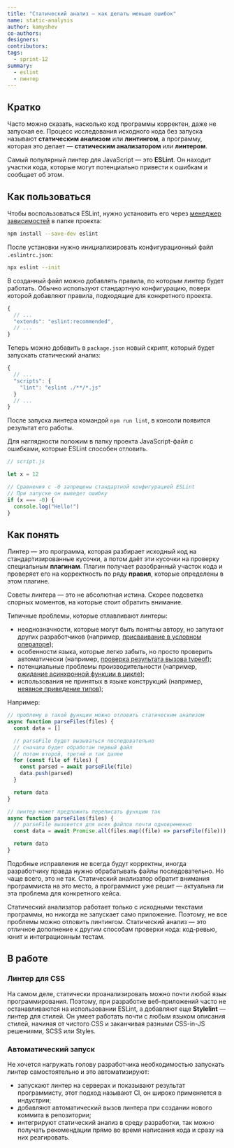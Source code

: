 ```yaml
---
title: "Статический анализ — как делать меньше ошибок"
name: static-analysis
author: kamyshev
co-authors:
designers:
contributors:
tags:
  - sprint-12
summary:
  - eslint
  - линтер
---
```


## Кратко

Часто можно сказать, насколько код программы корректен, даже не запуская ее. Процесс исследования исходного кода без запуска называют **статическим анализом** или **линтингом**, а программу, которая это делает — **статическим анализатором** или **линтером**.

Самый популярный линтер для JavaScript — это **ESLint**. Он находит участки кода, которые могут потенциально привести к ошибкам и сообщает об этом.

## Как пользоваться

Чтобы воспользоваться ESLint, нужно установить его через [менеджер зависимостей](/js/tools/package-managers) в папке проекта:

```bash
npm install --save-dev eslint
```

После установки нужно инициализировать конфигурационный файл `.eslintrc.json`:

```bash
npx eslint --init
```

В созданный файл можно добавлять правила, по которым линтер будет работать. Обычно используют стандартную конфигурацию, поверх которой добавляют правила, подходящие для конкретного проекта.

```javascript
{
  // ...
  "extends": "eslint:recommended",
  // ...
}
```

Теперь можно добавить в `package.json` новый скрипт, который будет запускать статический анализ:

```javascript
{
  // ...
  "scripts": {
    "lint": "eslint ./**/*.js"
  }
  // ...
}
```

После запуска линтера командой `npm run lint`, в консоли появится результат его работы.

Для наглядности положим в папку проекта JavaScript-файл с ошибками, которые ESLint способен отловить.

```js
// script.js

let x = 12

// Сравнения с -0 запрещены стандартной конфигурацией ESLint
// При запуске он выведет ошибку
if (x === -0) {
  console.log("Hello!")
}
```

## Как понять

Линтер — это программа, которая разбирает исходный код на стандартизированные кусочки, а потом даёт эти кусочки на проверку специальным **плагинам**. Плагин получает разобранный участок кода и проверяет его на корректность по ряду **правил**, которые определены в этом плагине.

Советы линтера — это не абсолютная истина. Скорее подсветка спорных моментов, на которые стоит обратить внимание.

Типичные проблемы, которые отлавливают линтеры:

- неоднозначности, которые могут быть понятны автору, но запутают других разработчиков (например, [присваивание в условном операторе](https://eslint.org/docs/rules/no-cond-assign));
- особенности языка, которые легко забыть, но просто проверить автоматически (например, [проверка результата вызова typeof](https://eslint.org/docs/rules/valid-typeof));
- потенциальные проблемы производительности (например, [ожидание асинхронной функции в цикле](https://eslint.org/docs/rules/no-await-in-loop#disallow-await-inside-of-loops-no-await-in-loop));
- использования не принятых в языке конструкций (например, [неявное приведение типов](https://eslint.org/docs/rules/no-implicit-coercion));

Например:

```javascript
// проблему в такой функции можно отловить статическим анализом
async function parseFiles(files) {
  const data = []

  // parseFile будет вызываться последовательно
  // сначала будет обработан первый файл
  // потом второй, третий и так далее
  for (const file of files) {
    const parsed = await parseFile(file)
    data.push(parsed)
  }

  return data
}

// линтер может предложить переписать функцию так
async function parseFiles(files) {
  // parseFile вызовется для всех файлов почти одновременно
  const data = await Promise.all(files.map((file) => parseFile(file)))

  return data
}
```

Подобные исправления не всегда будут корректны, иногда разработчику правда нужно обрабатывать файлы последовательно. Но чаще всего, это не так. Статический анализатор обратит внимания программиста на это место, а программист уже решит — актуальна ли эта проблема для конкретного кейса.

Статический анализатор работает только с исходными текстами программы, но никогда не запускает само приложение. Поэтому, не все проблемы можно отловить линтингом. Статический анализ — это отличное дополнение к другим способам проверки кода: код-ревью, юнит и интеграционным тестам.

## В работе

### Линтер для CSS

На самом деле, статически проанализировать можно почти любой язык программирования. Поэтому, при разработке веб-приложений часто не останавливаются на использовании ESLint, а добавляют еще **Stylelint** — линтер для стилей. Он умеет работать почти с любым языком описания стилей, начиная от чистого CSS и заканчивая разными CSS-in-JS решениями, SCSS или Styles.

### Автоматический запуск

Не хочется нагружать голову разработчика необходимостью запускать линтер самостоятельно и это автоматизируют:

- запускают линтер на серверах и показывают результат программисту, этот подход называют CI, он широко применяется в индустрии;
- добавляют автоматический вызов линтера при создании нового коммита в репозитории;
- интегрируют статический анализ в среду разработки, так можно получать рекомендации прямо во время написания кода и сразу на них реагировать.
